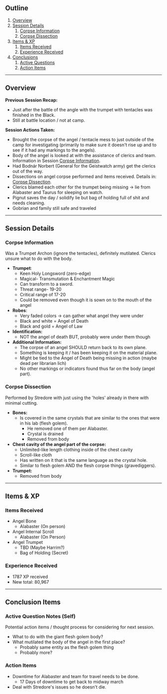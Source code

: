 ## Outline
1. [Overview](Overview)
4. [Session Details](#session-details)
	1. [Corpse Information](#corpse-information)
	2. [Corpse Dissection](#corpse-dissection-)
5. [Items & XP](#items--xp)
	1. [Items Received](#items-received)
	2. [Experience Received](#experience-received)
6. [Conclusions](#conclusion-items)
	1. [Active Questions](#active-question-notes-self)
	2. [Action Items](#action-items)
______________________________
## Overview
**Previous Session Recap:**
- Just after the battle of the angle with the trumpet with tentacles was finished in the Black.
- Still at battle location / not at camp.

**Session Actions Taken:**
- Brought the corpse of the angel / tentacle mess to just outside of the camp for investigating (primarily to make sure it doesn't rise up and to see if it had any markings to the angels). 
- Body of the angel is looked at with the assistance of clerics and team. Information in Session [Corpse Information](#corpse-information).
- Had Bodnár Norbert (General for the Geistwatch army) get the clerics out of the way.
- Dissections on angel corpse performed and items received. Details in: [Corpse Dissection](#corpse-dissection-).
- Clerics blamed each other for the trumpet being missing -> lie from Alabaster and Taurus for sleeping on watch. 
- Pignut saves the day / solidify lie but bag of holding full of shit and needs cleaning. 
- Gobrian and family still safe and traveled
_____________________________________
## Session Details
### Corpse Information
Was a Trumpet Archon (ignore the tentacles), definitely mutilated. Clerics unsure what to do with the body. 
- **Trumpet**:
	- Keen Holy Longsword (zero-edge)
	- Magical- Transmutation & Enchantment Magic
	- Can transform to a sword. 
	- Threat range- 19-20
	- Critical range of 17-20
	- Could be removed even though it is sown on to the mouth of the angel
- **Robes**:
	- Very faded colors -> can gather what angel they were under
	- Black and white = Angel of Death
	- Black and gold = Angel of Law
- **Identification:**
	- NOT the angel of death BUT, probably were under them though
- **Additional Information:** 
	- The corpse of an angel SHOULD return back to its own plane. 
	- Something is keeping it / has been keeping it on the material plane.
	- Might be tied to the Angel of Death being missing in action (maybe dead per librarian lich)  
	- No other markings or indicators found thus far on the body (angel part).
### Corpse Dissection 
Performed by Stredore with just using the 'holes' already in there with minimal cutting. 
- **Bones:**
	- Is covered in the same crystals that are similar to the ones that were in his lab (flesh golem).
		- He removed one of them per Alabaster.
		- Crystal is drained
		- Removed from body
- **Chest cavity of the angel part of the corpse:**
	- Unlimited-like length clothing inside of the chest cavity
	- Scroll-like cloth
	- Has written on it that is the same language as the crystal hole.
	- Similar to flesh golem AND the flesh corpse things (gravediggers).
- **Trumpet:**
	- Removed from body
___________________________________________
## Items & XP
### Items Received
- Angel Bone
	- Alabaster (On person)
- Angel Internal Scroll
	- Alabaster (On Person)
- Angel Trumpet
	- TBD (Maybe Harrim?)
	- Bag of Holding (Secret)
### Experience Received
- 1787 XP received
- New total: 80,967
_________________________________
## Conclusion Items
### Active Question Notes (Self)
Potential action items / thought process for considering for next session.
- What to do with the giant flesh golem body?
- What mutilated the body of the angel in the first place?
	- Probably same entity as the flesh golem thing
	- Probably more?
### Action Items
- Downtime for Alabaster and team for travel needs to be done.
	- 17 Days of downtime to get back to midway march
- Deal with Stredore's issues so he doesn't die.
